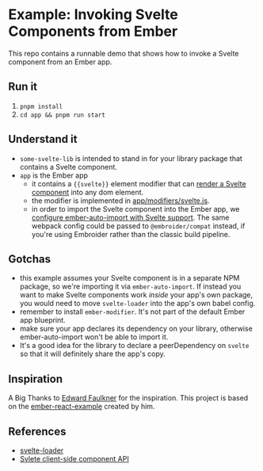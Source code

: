 # Example: Invoking Svelte Components from Ember

This repo contains a runnable demo that shows how to invoke a Svelte component from an Ember app.

## Run it

1. `pnpm install`
2. `cd app && pnpm run start`

## Understand it

 - `some-svelte-lib` is intended to stand in for your library package that contains a Svelte component.
 - `app` is the Ember app
   - it contains a `{{svelte}}` element modifier that can [render a Svelte component](./app/app/components/example.hbs) into any dom element.
   - the modifier is implemented in [app/modifiers/svelte.js](./app/app/modifiers/svelte.js).
   - in order to import the Svelte component into the Ember app, we [configure ember-auto-import with Svelte support](./app/ember-cli-build.js). The same webpack config could be passed to `@embroider/compat` instead, if you're using Embroider rather than the classic build pipeline.


## Gotchas

 - this example assumes your Svelte component is in a separate NPM package, so we're importing it via `ember-auto-import`. If instead you want to make Svelte components work *inside* your app's own package, you would need to move `svelte-loader` into the app's own babel config.
 - remember to install `ember-modifier`. It's not part of the default Ember app blueprint.
 - make sure your app declares its dependency on your library, otherwise ember-auto-import won't be able to import it. 
 - It's a good idea for the library to declare a peerDependency on `svelte` so that it will definitely share the app's copy.
 
## Inspiration
A Big Thanks to [Edward Faulkner](https://github.com/ef4) for the inspiration. This project is based on the [ember-react-example](https://github.com/ef4/ember-react-example) created by him.

## References
- [svelte-loader](https://github.com/sveltejs/svelte-loader)
- [Svlete client-side component API](https://svelte.dev/docs#run-time-client-side-component-api)
